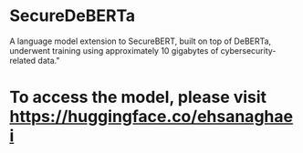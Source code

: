 # SecureDeBERTa

A language model extension to SecureBERT, built on top of DeBERTa, underwent training using approximately 10 gigabytes of cybersecurity-related data."
# To access the model, please visit https://huggingface.co/ehsanaghaei
